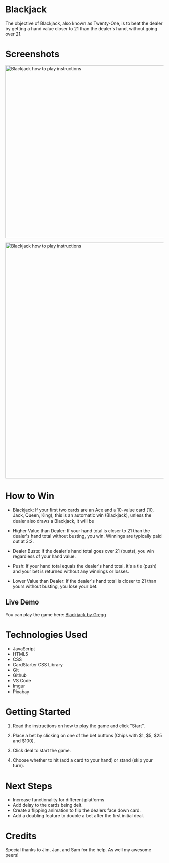 # Blackjack

The objective of Blackjack, also known as Twenty-One, is to beat the dealer by getting a hand value closer to 21 than the dealer's hand, without going over 21. 

# Screenshots

<img src="https://i.imgur.com/oYjzfBw.png" alt="Blackjack how to play instructions" 
height="550px" width="950px">

<img src="https://i.imgur.com/fX8OPWW.png" alt="Blackjack how to play instructions" 
height="750px" width="950px">

# How to Win

* Blackjack: If your first two cards are an Ace and a 10-value card (10, Jack, Queen, King), this is an automatic win (Blackjack), unless the dealer also draws a Blackjack, it will be

* Higher Value than Dealer: If your hand total is closer to 21 than the dealer's hand total without busting, you win. Winnings are typically paid out at 3:2.

* Dealer Busts: If the dealer's hand total goes over 21 (busts), you win regardless of your hand value.

* Push: If your hand total equals the dealer's hand total, it's a tie (push) and your bet is returned without any winnings or losses.

* Lower Value than Dealer: If the dealer's hand total is closer to 21 than yours without busting, you lose your bet.

## Live Demo

You can play the game here: [Blackjack by Gregg](https://galichinsky.github.io/blackjack/)

# Technologies Used

- JavaScript
- HTML5
- CSS
- CardStarter CSS Library
- Git
- Github
- VS Code
- Imgur
- Pixabay

# Getting Started

1. Read the instructions on how to play the game and click "Start".

2. Place a bet by clicking on one of the bet buttons (Chips with $1, $5, $25 and $100).

3. Click deal to start the game.

4. Choose whether to hit (add a card to your hand) or stand (skip your turn).

# Next Steps

- Increase functionality for different platforms
- Add delay to the cards being delt.
- Create a flipping animation to flip the dealers face down card.
- Add a doubling feature to double a bet after the first initial deal.

# Credits

Special thanks to Jim, Jan, and Sam for the help. As well my awesome peers!